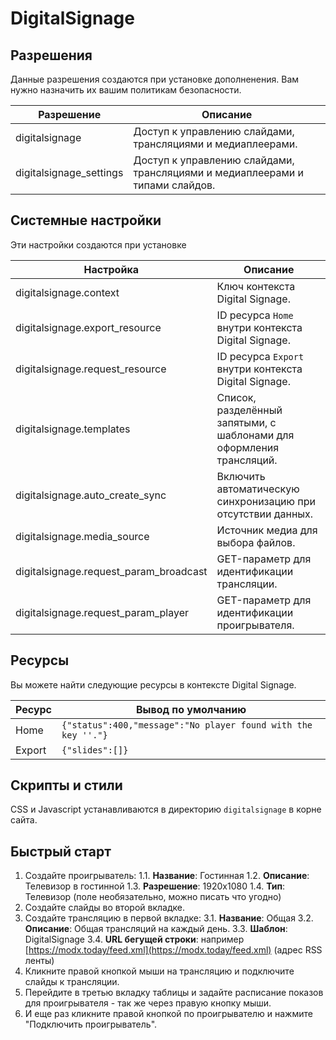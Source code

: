 # DigitalSignage

## Разрешения

Данные разрешения создаются при установке дополненения. Вам нужно назначить их вашим политикам безопасности.

| Разрешение              | Описание                                                                     |
|-------------------------|------------------------------------------------------------------------------|
| digitalsignage          | Доступ к управлению слайдами, трансляциями и медиаплеерами.                  |
| digitalsignage_settings | Доступ к управлению слайдами, трансляциями и медиаплеерами и типами слайдов. |

## Системные настройки

Эти настройки создаются при установке

| Настройка                              | Описание                                                             |
|----------------------------------------|----------------------------------------------------------------------|
| digitalsignage.context                 | Ключ контекста Digital Signage.                                      |
| digitalsignage.export_resource         | ID ресурса `Home` внутри контекста Digital Signage.                  |
| digitalsignage.request_resource        | ID ресурса `Export` внутри контекста Digital Signage.                |
| digitalsignage.templates               | Список, разделённый запятыми, с шаблонами для оформления трансляций. |
| digitalsignage.auto_create_sync        | Включить автоматическую синхронизацию при отсутствии данных.         |
| digitalsignage.media_source            | Источник медиа для выбора файлов.                                    |
| digitalsignage.request_param_broadcast | GET-параметр для идентификации трансляции.                           |
| digitalsignage.request_param_player    | GET-параметр для идентификации проигрывателя.                        |

## Ресурсы

Вы можете найти следующие ресурсы в контексте Digital Signage.

| Ресурс | Вывод по умолчанию                                          |
|--------|-------------------------------------------------------------|
| Home   | `{"status":400,"message":"No player found with the key ''."}` |
| Export | `{"slides":[]}`                                               |

## Скрипты и стили

CSS и Javascript устанавливаются в директорию `digitalsignage` в корне сайта.

## Быстрый старт

1. Создайте проигрыватель:
    1.1. **Название**: Гостинная
    1.2. **Описание**: Телевизор в гостинной
    1.3. **Разрешение**: 1920x1080
    1.4. **Тип**: Телевизор (поле необязательно, можно писать что угодно)
2. Создайте слайды во второй вкладке.
3. Создайте трансляцию в первой вкладке:
   3.1. **Название**: Общая
   3.2. **Описание**: Общая трансляций на каждый день.
   3.3. **Шаблон**: DigitalSignage
   3.4. **URL бегущей строки**: например [https://modx.today/feed.xml](https://modx.today/feed.xml) (адрес RSS ленты)
4. Кликните правой кнопкой мыши на трансляцию и подключите слайды к трансляции.
5. Перейдите в третью вкладку таблицы и задайте расписание показов для проигрывателя - так же через правую кнопку мыши.
6. И еще раз кликните правой кнопкой по проигрывателю и нажмите "Подключить проигрыватель".
